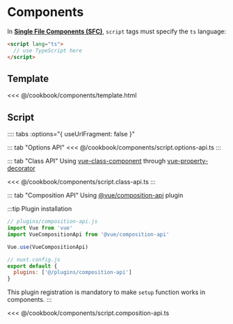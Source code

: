 # Components

In [**Single File Components (SFC)**](https://vuejs.org/v2/guide/single-file-components.html), `script` tags must specify the `ts` language:
```html
<script lang="ts">
  // use TypeScript here
</script>
```

## Template

<<< @/cookbook/components/template.html

## Script

:::: tabs :options="{ useUrlFragment: false }"

::: tab "Options API"
<<< @/cookbook/components/script.options-api.ts
:::

::: tab "Class API"
Using [vue-class-component](https://github.com/vuejs/vue-class-component) through [vue-property-decorator](https://github.com/kaorun343/vue-property-decorator)

<<< @/cookbook/components/script.class-api.ts
:::


::: tab "Composition API"
Using [@vue/composition-api](https://github.com/vuejs/composition-api) plugin

:::tip Plugin installation

```js
// plugins/composition-api.js
import Vue from 'vue'
import VueCompositionApi from '@vue/composition-api'

Vue.use(VueCompositionApi)
```

```js
// nuxt.config.js
export default {
  plugins: ['@/plugins/composition-api']
}
```

This plugin registration is mandatory to make `setup` function works in components.
:::

<<< @/cookbook/components/script.composition-api.ts

